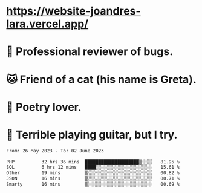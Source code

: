 # https://website-joandres-lara.vercel.app/
# 🐛 Professional reviewer of bugs.
# 🐱 Friend of a cat (his name is Greta).
# 📜 Poetry lover.
# 🎸 Terrible playing guitar, but I try.

<!--START_SECTION:waka-->

```txt
From: 26 May 2023 - To: 02 June 2023

PHP          32 hrs 36 mins  ████████████████████▒░░░░   81.95 %
SQL          6 hrs 12 mins   ████░░░░░░░░░░░░░░░░░░░░░   15.61 %
Other        19 mins         ▒░░░░░░░░░░░░░░░░░░░░░░░░   00.82 %
JSON         16 mins         ▒░░░░░░░░░░░░░░░░░░░░░░░░   00.71 %
Smarty       16 mins         ▒░░░░░░░░░░░░░░░░░░░░░░░░   00.69 %
```

<!--END_SECTION:waka-->
